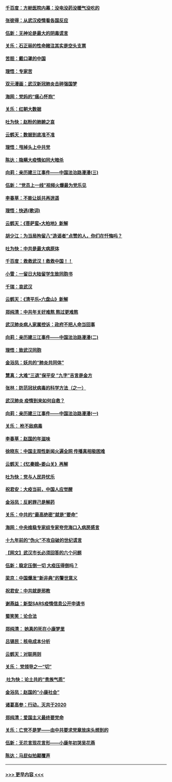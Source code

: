 #### [千百度：方舱医院内幕：没电没药没暖气没吃的](../pages/nsc993/n11850211.md?t=02071631) 
#### [张彼得：从武汉疫情看各国反应](../pages/nsc993/n11850102.md?t=02071631) 
#### [伍新：无神论是最大的阴毒谎言](../pages/nsc993/n11846129.md?t=02071631) 
#### [关乐：石正丽的性命赌注其实是空头支票](../pages/nsc993/n11846109.md?t=02071631) 
#### [苦胆：戴口罩的中国](../pages/nsc993/n11845576.md?t=02071631) 
#### [理悟：专家苦](../pages/nsc993/n11845564.md?t=02071631) 
#### [双元漫画：武汉新冠肺炎击碎强国梦](../pages/nsc993/n11843320.md?t=02071631) 
#### [海网：党妈的“瘟心怀抱”](../pages/nsc993/n11840740.md?t=02071631) 
#### [关乐：红朝大数据](../pages/nsc993/n11840675.md?t=02071631) 
#### [吐为快：赵粉的肺腑之哀](../pages/nsc993/n11840618.md?t=02071631) 
#### [云鹤天：数据到底准不准](../pages/nsc993/n11840325.md?t=02071631) 
#### [理悟：甩掉头上中共党](../pages/nsc993/n11838826.md?t=02071631) 
#### [陈达：隐瞒大疫情如同大暗杀](../pages/nsc993/n11838771.md?t=02071631) 
#### [向莉：亲历建三江事件——中国法治路漫漫(三)](../pages/nsc993/n11831825.md?t=02071631) 
#### [伍新：“党员上一线”视频火爆最为党乐见](../pages/nsc993/n11838200.md?t=02071631) 
#### [李春草：不能让妖共再逍遥](../pages/nsc993/n11838102.md?t=02071631) 
#### [理悟：快逃(歌词)](../pages/nsc993/n11838083.md?t=02071631) 
#### [云鹤天：《菩萨蛮▪大柏地》新解](../pages/nsc993/n11838059.md?t=02071631) 
#### [胡少江：为当局拘留八“造谣者”点赞的人，你们在忏悔吗？](../pages/nsc993/n11836801.md?t=02071631) 
#### [吐为快：中共是最大病原体](../pages/nsc993/n11836748.md?t=02071631) 
#### [千百度：救救武汉！救救中国！！](../pages/nsc993/n11836145.md?t=02071631) 
#### [小雪：一留日大陆留学生致同胞书](../pages/nsc993/n11834624.md?t=02071631) 
#### [千瑞：哀武汉](../pages/nsc993/n11833647.md?t=02071631) 
#### [云鹤天：《清平乐▪六盘山》新解](../pages/nsc993/n11833611.md?t=02071631) 
#### [郑纯清：中共年关好难熬 熬过更难熬](../pages/nsc993/n11833489.md?t=02071631) 
#### [武汉肺炎病人家属控诉：政府不把人命当回事](../pages/nsc993/n11833205.md?t=02071631) 
#### [向莉：亲历建三江事件——中国法治路漫漫(二)](../pages/nsc993/n11829102.md?t=02071631) 
#### [理悟：致武汉同胞](../pages/nsc993/n11831522.md?t=02071631) 
#### [金浴凤：妖共的“肺炎共同体”](../pages/nsc993/n11829448.md?t=02071631) 
#### [慧真：大难“三退”保平安 “九字”吉言是金方](../pages/nsc993/n11829501.md?t=02071631) 
#### [张林：防范冠状病毒的科学方法（之一）](../pages/nsc993/n11828618.md?t=02071631) 
#### [武汉肺炎 疫情到来如何自救？](../pages/nsc993/n11827632.md?t=02071631) 
#### [向莉：亲历建三江事件——中国法治路漫漫(一)](../pages/nsc993/n11827190.md?t=02071631) 
#### [关乐： 枪不敌病毒](../pages/nsc993/n11826746.md?t=02071631) 
#### [李春草：赵国的年滋味](../pages/nsc993/n11826321.md?t=02071631) 
#### [徐晓东：中国主观性新闻火遍全网 传播真相极困难](../pages/nsc993/n11826508.md?t=02071631) 
#### [云鹤天：《忆秦娥▪娄山关》再解](../pages/nsc993/n11824682.md?t=02071631) 
#### [吐为快：党与人民异忧乐](../pages/nsc993/n11824660.md?t=02071631) 
#### [祝君安：大疫当前，中国人应觉醒](../pages/nsc993/n11821946.md?t=02071631) 
#### [金浴凤：反躬罪己是解药](../pages/nsc993/n11820280.md?t=02071631) 
#### [关乐：中共的“最高绝密”就是“要命”](../pages/nsc993/n11816946.md?t=02071631) 
#### [海网：中央维稳专家组专家夸完海口入病房感言](../pages/nsc993/n11815138.md?t=02071631) 
#### [十九年前的“伪火”不攻自破的世纪谎言](../pages/nsc993/n11813238.md?t=02071631) 
#### [【网文】武汉市长必须回答的六个问题](../pages/nsc993/n11813848.md?t=02071631) 
#### [伍新：稳定压倒一切 大疫压得倒吗？](../pages/nsc993/n11812634.md?t=02071631) 
#### [梁京：中国爆发“新非典”的警世意义](../pages/nsc993/n11812554.md?t=02071631) 
#### [祝君安：中共就是邪教](../pages/nsc993/n11812431.md?t=02071631) 
#### [谢燕益：新型SARS疫情信息公开申请书](../pages/nsc993/n11808840.md?t=02071631) 
#### [蜀笑笑：论合法](../pages/nsc993/n11808064.md?t=02071631) 
#### [郑纯清： 她真的死在小康梦里](../pages/nsc993/n11806623.md?t=02071631) 
#### [吕锡民：核电成本分析](../pages/nsc993/n11806284.md?t=02071631) 
#### [云鹤天：对联两则](../pages/nsc993/n11805957.md?t=02071631) 
#### [关乐： 党领导之一“切”](../pages/nsc993/n11804505.md?t=02071631) 
#### [ 吐为快：论土共的“贵族气质”](../pages/nsc993/n11804490.md?t=02071631) 
#### [金浴凤：赵国的“小康社会”](../pages/nsc993/n11804452.md?t=02071631) 
#### [诸葛高参：行动，灭共于2020](../pages/nsc993/n11804120.md?t=02071631) 
#### [郑纯清：爱国主义最终要党命](../pages/nsc993/n11802197.md?t=02071631) 
#### [关乐：亡党不是梦——由中共要求党章放床头想到的](../pages/nsc993/n11802156.md?t=02071631) 
#### [伍新：无花言现花言形——小康年初哭吴花燕](../pages/nsc993/n11800044.md?t=02071631) 
#### [陈达：马屁似拍颠覆声](../pages/nsc993/n11800010.md?t=02071631) 

----
#### [ >>> 更早内容 <<< ](../indexes/nsc993-earlier.md)
